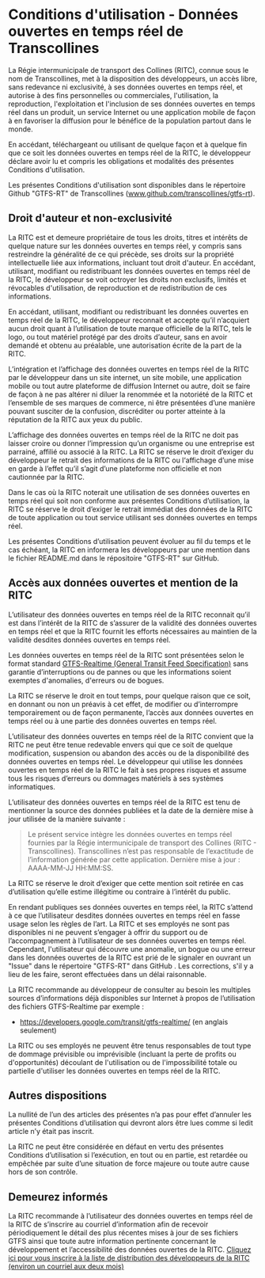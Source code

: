 # Conditions d'utilisation - Données ouvertes en temps réel de Transcollines
La Régie intermunicipale de transport des Collines (RITC), connue sous le nom de Transcollines, met à la disposition des développeurs, un accès libre, sans redevance ni exclusivité, à ses données ouvertes en temps réel, et autorise à des fins personnelles ou commerciales, l'utilisation, la reproduction, l'exploitation et l'inclusion de ses données ouvertes en temps réel dans un produit, un service Internet ou une application mobile de façon à en favoriser la diffusion pour le bénéfice de la population partout dans le monde.

En accédant, téléchargeant ou utilisant de quelque façon et à quelque fin que ce soit les données ouvertes en temps réel de la RITC, le développeur déclare avoir lu et compris les obligations et modalités des présentes Conditions d'utilisation.

Les présentes Conditions d'utilisation sont disponibles dans le répertoire Github "GTFS-RT" de Transcollines (www.github.com/transcollines/gtfs-rt).
## Droit d'auteur et non-exclusivité
La RITC est et demeure propriétaire de tous les droits, titres et intérêts de quelque nature sur les données ouvertes en temps réel, y compris sans restreindre la généralité de ce qui précède, ses droits sur la propriété intellectuelle liée aux informations, incluant tout droit d'auteur.
En accédant, utilisant, modifiant ou redistribuant les données ouvertes en temps réel de la RITC, le développeur se voit octroyer les droits non exclusifs, limités et révocables d'utilisation, de reproduction et de redistribution de ces informations.

En accédant, utilisant, modifiant ou redistribuant les données ouvertes en temps réel de la RITC, le développeur reconnait et accepte qu’il n’acquiert aucun droit quant à l’utilisation de toute marque officielle de la RITC, tels le logo, ou tout matériel protégé par des droits d’auteur, sans en avoir demandé et obtenu au préalable, une autorisation écrite de la part de la RITC.

L’intégration et l’affichage des données ouvertes en temps réel de la RITC par le développeur dans un site internet, un site mobile, une application mobile ou tout autre plateforme de diffusion Internet ou autre, doit se faire de façon à ne pas altérer ni diluer la renommée et la notoriété de la RITC et l’ensemble de ses marques de commerce, ni être présentées d’une manière pouvant susciter de la confusion, discréditer ou porter atteinte à la réputation de la RITC aux yeux du public.

L’affichage des données ouvertes en temps réel de la RITC ne doit pas laisser croire ou donner l’impression qu’un organisme ou une entreprise est parrainé, affilié ou associé à la RITC. La RITC se réserve le droit d’exiger du développeur le retrait des informations de la RITC ou l‘affichage d’une mise en garde à l’effet qu’il s’agit d’une plateforme non officielle et non cautionnée par la RITC.

Dans le cas où la RITC noterait une utilisation de ses données ouvertes en temps réel qui soit non conforme aux présentes Conditions d’utilisation, la RITC se réserve le droit d’exiger le retrait immédiat des données de la RITC de toute application ou tout service utilisant ses données ouvertes en temps réel.

Les présentes Conditions d’utilisation peuvent évoluer au fil du temps et le cas échéant, la RITC en informera les développeurs par une mention dans le fichier README.md dans le répositoire "GTFS-RT" sur GitHub.
## Accès aux données ouvertes et mention de la RITC
L’utilisateur des données ouvertes en temps réel de la RITC reconnait qu’il est dans l’intérêt de la RITC de s’assurer de la validité des données ouvertes en temps réel et que la RITC fournit les efforts nécessaires au maintien de la validité desdites données ouvertes en temps réel.

Les données ouvertes en temps réel de la RITC sont présentées selon le format standard [GTFS-Realtime (General Transit Feed Specification)](https://developers.google.com/transit/gtfs-realtime) sans garantie d’interruptions ou de pannes ou que les informations soient exemptes d'anomalies, d'erreurs ou de bogues.

La RITC se réserve le droit en tout temps, pour quelque raison que ce soit, en donnant ou non un préavis à cet effet, de modifier ou d’interrompre temporairement ou de façon permanente, l’accès aux données ouvertes en temps réel ou à une partie des données ouvertes en temps réel.

L’utilisateur des données ouvertes en temps réel de la RITC convient que la RITC ne peut être tenue redevable envers qui que ce soit de quelque modification, suspension ou abandon des accès ou de la disponibilité des données ouvertes en temps réel. Le développeur qui utilise les données ouvertes en temps réel de la RITC le fait à ses propres risques et assume tous les risques d’erreurs ou dommages matériels à ses systèmes informatiques.

L’utilisateur des données ouvertes en temps réel de la RITC est tenu de mentionner la source des données publiées et la date de la dernière mise à jour utilisée de la manière suivante :

> Le présent service intègre les données ouvertes en temps réel fournies par la Régie intermunicipale de transport des Collines (RITC - Transcollines). Transcollines n’est pas responsable de l’exactitude de l’information générée par cette application. Dernière mise à jour : AAAA-MM-JJ HH:MM:SS.

La RITC se réserve le droit d’exiger que cette mention soit retirée en cas d’utilisation qu’elle estime illégitime ou contraire à l’intérêt du public.

En rendant publiques ses données ouvertes en temps réel, la RITC s’attend à ce que l’utilisateur desdites données ouvertes en temps réel en fasse usage selon les règles de l’art. La RITC et ses employés ne sont pas disponibles ni ne peuvent s’engager à offrir du support ou de l’accompagnement à l’utilisateur de ses données ouvertes en temps réel. Cependant, l'utilisateur qui découvre une anomalie, un bogue ou une erreur dans les données ouvertes de la RITC est prié de le signaler en ouvrant un "Issue" dans le répertoire "GTFS-RT" dans GitHub . Les corrections, s'il y a lieu de les faire, seront effectuées dans un délai raisonnable.

La RITC recommande au développeur de consulter au besoin les multiples sources d’informations déjà disponibles sur Internet à propos de l’utilisation des fichiers GTFS-Realtime par exemple :
* https://developers.google.com/transit/gtfs-realtime/ (en anglais seulement)

La RITC ou ses employés ne peuvent être tenus responsables de tout type de dommage prévisible ou imprévisible (incluant la perte de profits ou d'opportunités) découlant de l'utilisation ou de l'impossibilité totale ou partielle d'utiliser les données ouvertes en temps réel de la RITC.
## Autres dispositions
La nullité de l’un des articles des présentes n’a pas pour effet d’annuler les présentes Conditions d’utilisation qui devront alors être lues comme si ledit article n’y était pas inscrit.

La RITC ne peut être considérée en défaut en vertu des présentes Conditions d’utilisation si l’exécution, en tout ou en partie, est retardée ou empêchée par suite d’une situation de force majeure ou toute autre cause hors de son contrôle.
## Demeurez informés
La RITC recommande à l’utilisateur des données ouvertes en temps réel de la RITC de s’inscrire au courriel d’information afin de recevoir périodiquement le détail des plus récentes mises à jour de ses fichiers GTFS ainsi que toute autre information pertinente concernant le développement et l’accessibilité des données ouvertes de la RITC.
[Cliquez ici pour vous inscrire à la liste de distribution des développeurs de la RITC (environ un courriel aux deux mois)](https://forms.office.com/Pages/ResponsePage.aspx?id=E7Fe_cNXKEamfise0d6K-7z88p3eAzZIns4uRERv9ZRUNFRTMVM0OFo1NjhMR0ZINEhFUDdVQzU2Uy4u)
